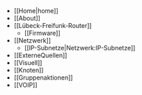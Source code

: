  * [[Home|home]]
 * [[About]]
 * [[Lübeck-Freifunk-Router]]
   * [[Firmware]]
 * [[Netzwerk]]
   * [[IP-Subnetze|Netzwerk:IP-Subnetze]]
 * [[ExterneQuellen]]
 * [[Visuell]]
 * [[Knoten]]
 * [[Gruppenaktionen]]
 * [[VOIP]]